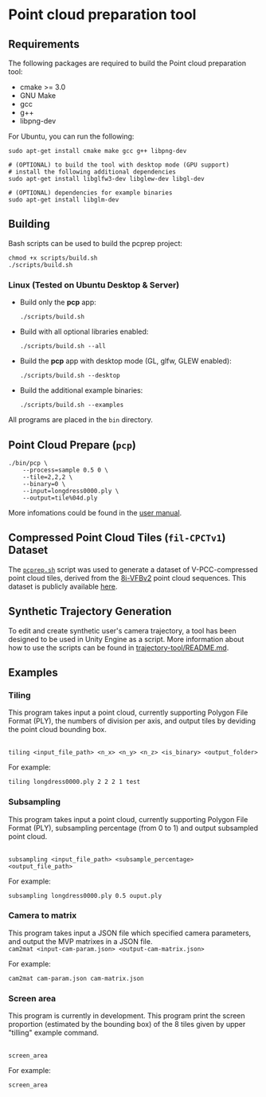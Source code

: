 # Point cloud preparation tool

## Requirements
The following packages are required to build the Point cloud preparation tool:
* cmake >= 3.0
* GNU Make
* gcc
* g++
* libpng-dev 

For Ubuntu, you can run the following:
  ```shell
  sudo apt-get install cmake make gcc g++ libpng-dev
  
  # (OPTIONAL) to build the tool with desktop mode (GPU support)
  # install the following additional dependencies 
  sudo apt-get install libglfw3-dev libglew-dev libgl-dev

  # (OPTIONAL) dependencies for example binaries 
  sudo apt-get install libglm-dev
```

## Building

Bash scripts can be used to build the pcprep project:

  ```shell
  chmod +x scripts/build.sh
  ./scripts/build.sh
  ```

### Linux (Tested on Ubuntu Desktop & Server)

* Build only the **pcp** app:
  ```shell
  ./scripts/build.sh
  ```

* Build with all optional libraries enabled:
  ```shell
  ./scripts/build.sh --all
  ```

* Build the **pcp** app with desktop mode (GL, glfw, GLEW enabled):
  ```shell
  ./scripts/build.sh --desktop
  ```

* Build the additional example binaries:
  ```shell
  ./scripts/build.sh --examples
  ```

All programs are placed in the `bin` directory.

## Point Cloud Prepare (`pcp`)

```shell
./bin/pcp \
    --process=sample 0.5 0 \
    --tile=2,2,2 \
    --binary=0 \
    --input=longdress0000.ply \
    --output=tile%04d.ply
```

More infomations could be found in the [user manual](doc/README.usage.md).

## Compressed Point Cloud Tiles (`fil-CPCTv1`) Dataset  

The [`pcprep.sh`](pcprep.sh) script was used to generate a dataset of V-PCC-compressed point cloud tiles, derived from the [8i-VFBv2](http://plenodb.jpeg.org/pc/8ilabs) point cloud sequences. This dataset is publicly available [here](https://drive.google.com/drive/folders/1qQp4go6xP--utvJNhyrMi8RexRt6J5Dh).

## Synthetic Trajectory Generation

To edit and create synthetic user's camera trajectory, a tool has been designed to be used in Unity Engine as a script. More information about how to use the scripts can be found in [trajectory-tool/README.md](trajectory-tool/README.md).

## Examples
### Tiling

This program takes input a point cloud, currently supporting Polygon File Format (PLY), the numbers of division per axis, and output tiles by deviding the point cloud bounding box.

<br/>`tiling <input_file_path> <n_x> <n_y> <n_z> <is_binary> <output_folder>`<br/>

For example:
```shell
tiling longdress0000.ply 2 2 2 1 test
```
### Subsampling

This program takes input a point cloud, currently supporting Polygon File Format (PLY), subsampling percentage (from 0 to 1) and output subsampled point cloud.

<br/>`subsampling <input_file_path> <subsample_percentage> <output_file_path>`<br/>

For example:
```shell
subsampling longdress0000.ply 0.5 ouput.ply
```

### Camera to matrix

This program takes input a JSON file which specified camera parameters, and output the MVP matrixes in a JSON file.
<br/>`cam2mat <input-cam-param.json> <output-cam-matrix.json>`<br/>

For example:
```shell
cam2mat cam-param.json cam-matrix.json
```

### Screen area

This program is currently in development. This program print the screen proportion (estimated by the bounding box) of the 8 tiles given by upper "tilling" example command.

<br/>`screen_area`<br/>

For example:
```shell
screen_area
```
